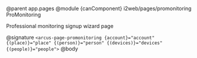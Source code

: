 @parent app.pages
@module {canComponent} i2web/pages/promonitoring ProMonitoring

Professional monitoring signup wizard page

@signature `<arcus-page-promonitoring {account}="account" {(place)}="place" {(person)}="person" {(devices)}="devices" {(people)}="people">`
@body
